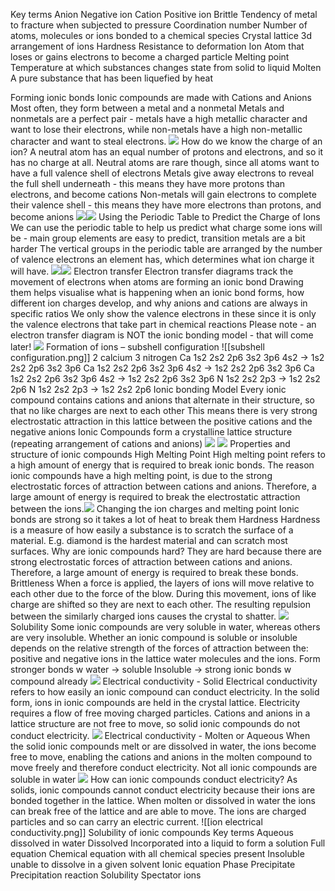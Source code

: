 Key terms
	Anion
		Negative ion
	Cation
		Positive ion
	Brittle
		Tendency of metal to fracture when subjected to pressure
	Coordination number
		Number of atoms, molecules or ions bonded to a chemical species
	Crystal lattice
		3d arrangement of ions
	Hardness
		Resistance to deformation
	Ion
		Atom that loses or gains electrons to become a charged particle
	Melting point
		Temperature at which substances changes state from solid to liquid
	Molten
		A pure substance that has been liquefied by heat

Forming ionic bonds
	Ionic compounds are made with Cations and Anions
	Most often, they form between a metal and a nonmetal
	Metals and nonmetals are a perfect pair - metals have a high metallic character and want to lose their electrons, while non-metals have a high non-metallic character and want to steal electrons. 
	![](https://lh7-us.googleusercontent.com/akQoeqUF3B5jHISH2Fozya9lnblYtydyhBP3YylQnqj9GzbmfIsTCqI115TJ_4kuik2CzVXW5te0yPy33BHXUNbu67GogXDoTHeXDojOftILU6kJ3wacedMbCbQ9gfKMBo53J_sqljHHa6-GBAMxvyQFB5-atlgh=s2048)
	How do we know the charge of an ion?
		A neutral atom has an equal number of protons and electrons, and so it has no charge at all. 
		Neutral atoms are rare though, since all atoms want to have a full valence shell of electrons
		Metals give away electrons to reveal the full shell underneath - this means they have more protons than electrons, and become cations
		Non-metals will gain electrons to complete their valence shell - this means they have more electrons than protons, and become anions
		![](https://lh7-us.googleusercontent.com/GWZuN5qfLlOahzps3884JV1W4WUFq0sXoe3nX5YL5yfcUGBO8aUxOL0_C79hg0HyBKV6A2OujaAtio5yEvPwtWPj_AFXUkXZOGmjE6FjseKJhLx8yuYtwIbGYqjidvuXhcpvDdt7maPqNkPWFXTzCDYVygBW7u1g=s2048)![](https://lh7-us.googleusercontent.com/jrU8ldhzFv1aI7okxQCY8Hu6XxvIW5dMSKRGWXqiIyIldUpHWP0EXF7lILqanRaOsknruIObJmDdwS738XRh49CW_tRQEFl_f7qv14lpAa3wfDvtAEHbasdlqHiSTFOZSUVno8xFibkQNrnv2PmeShWxqEcZgElM=s2048)
	Using the Periodic Table to Predict the Charge of Ions
		We can use the periodic table to help us predict what charge some ions will be - main group elements are easy to predict, transition metals are a bit harder
		The vertical groups in the periodic table are arranged by the number of valence electrons an element has, which determines what ion charge it will have.
		![](https://lh7-us.googleusercontent.com/JK9yS-OXINAro2m3_0BAp-nnXyuu07hf2-S1Epo9kMdtLI2WZUq9Fv4ccoy1EM0BUzxmtfHleX8m7MeTL0Gpc2YkcnfAgEGQ7beyh9okEuaQ8nohL6buJaTg-u_Z0r6gV8oR1ik-QscxU3X18MyR6M-pkvk74SZ6=s2048)![](https://lh7-us.googleusercontent.com/qn7Qea8tSZWsANjVQylx0fz8VD__TRfU6s31rwO5k_nJ3o6EQpIV_U5atLCsa9up_ltIEosUtcd7uehYBC8TEGIyQh9O1FNE-E_FzwV84QFC8-GCVYdOmQk4eDGw2FjPoJG6Y4PccwPsdugyfZwuVUA3GwB9YsEU=s2048)
	Electron transfer
		Electron transfer diagrams track the movement of electrons when atoms are forming an ionic bond
		Drawing them helps visualise what is happening when an ionic bond forms, how different ion charges develop, and why anions and cations are always in specific ratios
		We only show the valence electrons in these since it is only the valence electrons that take part in chemical reactions
			Please note - an electron transfer diagram is NOT the ionic bonding model - that will come later!
		![](https://lh7-us.googleusercontent.com/jExOwAHFupZwRjw548iPZFsHwLEzoNWboXiDB15zkO9JGjT1KmsgMSrRAA0B-sz0-CweT9x4_E_uXUUaug7rk_ePRmubulqfiTof10WLsDZ_oWLK1AoguC1XPXTM3E9k5YsjdAeJdooWk2myCAI8yPzUNCMIjukB=s2048)
	Formation of ions – subshell configuration
		![[subshell configuration.png]]
		2 calcium 3 nitrogen 
		Ca 1s2 2s2 2p6 3s2 3p6 4s2 -> 1s2 2s2 2p6 3s2 3p6
		Ca 1s2 2s2 2p6 3s2 3p6 4s2 -> 1s2 2s2 2p6 3s2 3p6
		Ca 1s2 2s2 2p6 3s2 3p6 4s2 -> 1s2 2s2 2p6 3s2 3p6
		N 1s2 2s2 2p3 ->  1s2 2s2 2p6
		N 1s2 2s2 2p3 -> 1s2 2s2 2p6
	Ionic bonding Model
		Every ionic compound contains cations and anions that alternate in their structure, so that no like charges are next to each other
		This means there is very strong electrostatic attraction in this lattice between the positive cations and the negative anions
		Ionic Compounds form a crystalline lattice structure (repeating arrangement of cations and anions)
		![](https://lh7-us.googleusercontent.com/qCCImALAdHZouh9hGfCZUYoRW2doohxnHqk1s8Vak-1VvM-DzHLSJXonmFljrb7MHsollf5giPp4TVMp6zzZN8tUrl_5PBEfs4jy1yFeAdQftupzzt0KU0V_pGoZC3w28H2Mg0ZF_U8tC8mAYOQ3zcAvnD-caCOh=s2048)
		![](https://lh7-us.googleusercontent.com/u2vipLddJ7TxYU7AZDfRHExE7jawU8hN3ZWo811buk5lEpyDrik0-2b1zgX915OEPcEbwfbfmO4Wj_jPNGgqLZ5EGcWswYIZsc9pFlwozmMd37yocP4p_np__RePkU0Eci3Z59Msi0bZu2qlp1rG9J52G0r6o5HT=s2048)
Properties and structure of ionic compounds
	High Melting Point
		High melting point refers to a high amount of energy that is required to break ionic bonds. 
		The reason ionic compounds have a high melting point, is due to the strong electrostatic forces of attraction between cations and anions. 
		Therefore, a large amount of energy is required to break the electrostatic attraction between the ions.![](https://lh7-us.googleusercontent.com/QVMKEFwnJzhVYK8rnNb7l1CGD29Iia3YeCoqeg1-Hg9Ye79M3Yg0I6kRzcjiRLhUlDzsSuELKgjlS5Go_ncQVxPqIJF8stIs--BFjQAttIPAPHjPqE6y54AizXvBZJdaZK8kWSQNy05UNpzMZhlWhYIkDWXYhl32=s2048)
	Changing the ion charges and melting point
		Ionic bonds are strong so it takes a lot of heat to break them
	Hardness
		Hardness is a measure of how easily a substance is to scratch the surface of a material. E.g. diamond is the hardest material and can scratch most surfaces. 
		Why are ionic compounds hard?
			They are hard because there are strong electrostatic forces of attraction between cations and anions. 
			Therefore, a large amount of energy is required to break these bonds.
	Brittleness
		When a force is applied, the layers of ions will move relative to each other due to the force of the blow. 
		During this movement, ions of like charge are shifted so they are next to each other. The resulting repulsion between the similarly charged ions causes the crystal to shatter.
		![](https://lh7-us.googleusercontent.com/wlZxkxUVvm2D0pPcJazS3vpWp-1xrPeg6V9Iqsi_tDBxvV154oZnZsOExE-aODy93T56_vBik40u1irlgOUzbunvMtpehrI0Fl4c6L4BVN76qyzW3yfpb8msIWJ6TR9d9431xOnTCMM1d2g6hQS1gCAqrmWlTw-K=s2048)
	Solubility
		Some ionic compounds are very soluble in water, whereas others are very insoluble. Whether an ionic compound is soluble or insoluble depends on the relative strength of the forces of attraction between the:
			positive and negative ions in the lattice 
			water molecules and the ions.
			Form stronger bonds w water -> soluble
			Insoluble -> strong ionic bonds w compound already
		![](https://lh7-us.googleusercontent.com/PNQiP6g_uDDg05WGehZ8FdqV62q0M22ufYoNqg6kDonFMxROPEU2xxmUGwEDhM9FTm_FPfG7hwIhLyWkOMKWUc4c7hvRU06MPhfjJ3jtcJenAzxNxyI7GvYw8SFC7abpbrqJCt8fc5VLBmr8HRnsCBdoGlp-He1D=s2048)
	Electrical conductivity - Solid
		Electrical conductivity refers to how easily an ionic compound can conduct electricity.
		In the solid form, ions in ionic compounds are held in the crystal lattice. Electricity requires a flow of free moving charged particles. Cations and anions in a lattice structure are not free to move, so solid ionic compounds do not conduct electricity. 
		![](https://lh7-us.googleusercontent.com/2LKhhbVhk39Texkt6Yej-f-gdvcO2cTBhfvsJDKvTP4j9ZsgjCkBfLXkWoNribrr_yydqOnXa_RyBuNjv02xGf47Tfb1atd40IkkVK8ftYchoER-L72Ua9ezkBWfsVKlZUDZ3ewK6Tv8hY19aBHEkb-ECg1l706w=s2048)
	Electrical conductivity - Molten or Aqueous
		When the solid ionic compounds melt or are dissolved in water, the ions become free to move, enabling the cations and anions in the molten compound to move freely and therefore conduct electricity.
			 Not all ionic compounds are soluble in water
		![](https://lh7-us.googleusercontent.com/ah8gT17bHqwumxLPRMrQ7MbHlaWjESatsPw2dyYYmqXQm52lGxz4PhYwTx86LibqAKELtm_DDq86QYuCRysG5GPTViOq1eWDBOLL3SXyua2a0oAgQ5icOFLtszO464gJ3gVmdVzWdRmY1nVi91UFLhlhxfi6TDlh=s2048)
	How can ionic compounds conduct electricity?
		As solids, ionic compounds cannot conduct electricity because their ions are bonded together in the lattice.
		When molten or dissolved in water the ions can break free of the lattice and are able to move. The ions are charged particles and so can carry an electric current.
		![[ion electrical conductivity.png]]
Solubility of ionic compounds
	Key terms
		Aqueous
			dissolved in water
		Dissolved
			Incorporated into a liquid to form a solution
		Full equation
			Chemical equation with all chemical species present
		Insoluble
			unable to dissolve in a given solvent
		Ionic equation
		Phase
		Precipitate
		Precipitation reaction
		Solubility
		Spectator ions























 









